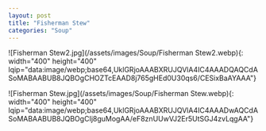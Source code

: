 ```yaml
---
layout: post
title: "Fisherman Stew"
categories: "Soup"
---
```

![Fisherman Stew2.jpg](/assets/images/Soup/Fisherman Stew2.webp){: width="400" height="400" lqip="data:image/webp;base64,UklGRjoAAABXRUJQVlA4IC4AAADQAQCdASoMABAABUB8JQBOgCHOZTcEAAD8j765gHEd0U30qs6/CESixBaAYAAA"}

![Fisherman Stew.jpg](/assets/images/Soup/Fisherman Stew.webp){: width="400" height="400" lqip="data:image/webp;base64,UklGRjoAAABXRUJQVlA4IC4AAADwAQCdASoMABAABUB8JQBOgCIj8guMogAA/eF8znUUwVJ2Er5UtSGJ4zvLqgAA"}

